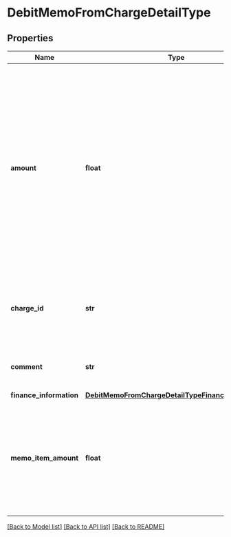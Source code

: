 # DebitMemoFromChargeDetailType

## Properties
Name | Type | Description | Notes
------------ | ------------- | ------------- | -------------
**amount** | **float** | The amount of the debit memo item.  This field is in Zuora REST API version control. Supported minor versions are &#x60;224.0&#x60; and later. To use this field in the method, you must set the &#x60;zuora-version&#x60; parameter to the request header.  | [optional] 
**charge_id** | **str** | The ID of the product rate plan charge that the debit memo is created from.  | 
**comment** | **str** | Comments about the product rate plan charge.  | [optional] 
**finance_information** | [**DebitMemoFromChargeDetailTypeFinanceInformation**](DebitMemoFromChargeDetailTypeFinanceInformation.md) |  | [optional] 
**memo_item_amount** | **float** | The amount of the debit memo item.  This field is in Zuora REST API version control. Supported minor versions are &#x60;223.0&#x60; and earlier.  | [optional] 

[[Back to Model list]](../README.md#documentation-for-models) [[Back to API list]](../README.md#documentation-for-api-endpoints) [[Back to README]](../README.md)


